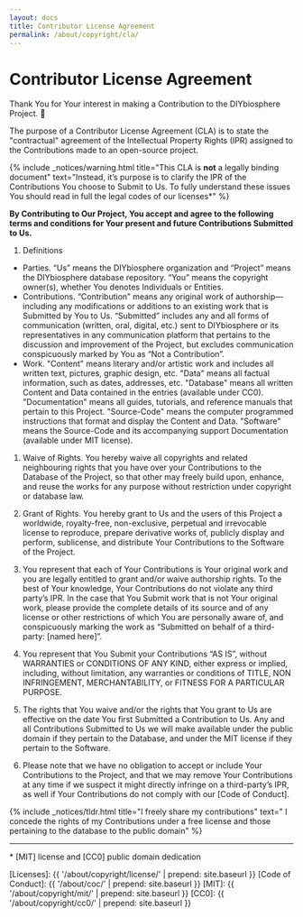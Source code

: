 ```yaml
---
layout: docs
title: Contributor License Agreement
permalink: /about/copyright/cla/
---
```


# Contributor License Agreement
Thank You for Your interest in making a Contribution to the DIYbiosphere Project. :purple_heart:

The purpose of a Contributor License Agreement (CLA) is to state the "contractual" agreement of the Intellectual Property Rights (IPR) assigned to the Contributions made to an open-source project.

{% include _notices/warning.html title="This CLA is <b>not</b> a legally binding document" text="Instead, it’s purpose is to clarify the IPR of the Contributions You choose to Submit to Us. To fully understand these issues You should read in full the legal codes of our licenses*" %}

**By Contributing to Our Project, You accept and agree to the following terms and conditions for Your present and future Contributions Submitted to Us.**

1. Definitions
  - Parties. “Us” means the DIYbiosphere organization and “Project” means the DIYbiosphere database repository. “You” means the copyright owner(s), whether You denotes Individuals or Entities.
  - Contributions. “Contribution” means any original work of authorship—including any modifications or additions to an existing work that is Submitted by You to Us. “Submitted” includes any and all forms of communication (written, oral, digital, etc.) sent to DIYbiosphere or its representatives in any communication platform that pertains to the discussion and improvement of the Project, but excludes communication conspicuously marked by You as “Not a Contribution”.
  - Work. "Content" means literary and/or artistic work and includes all written text, pictures, graphic design, etc. "Data" means all factual information, such as dates, addresses, etc. "Database" means all written Content and Data contained in the entries (available under CC0). "Documentation" means all guides, tutorials, and reference manuals that pertain to this Project. "Source-Code" means the computer programmed instructions that format and display the Content and Data. "Software" means the Source-Code and its accompanying support Documentation (available under MIT license).
1. Waive of Rights. You hereby waive all copyrights and related neighbouring rights that you have over your Contributions to the Database of the Project, so that other may freely build upon, enhance, and reuse the works for any purpose without restriction under copyright or database law.

1. Grant of Rights. You hereby grant to Us and the users of this Project a worldwide, royalty-free, non-exclusive, perpetual and irrevocable license to reproduce, prepare derivative works of, publicly display and perform, sublicense, and distribute Your Contributions to the Software of the Project.

1. You represent that each of Your Contributions is Your original work and you are legally entitled to grant and/or waive authorship rights. To the best of Your knowledge, Your Contributions do not violate any third party’s IPR. In the case that You Submit work that is not Your original work, please provide the complete details of its source and of any license or other restrictions of which You are personally aware of, and conspicuously marking the work as “Submitted on behalf of a third-party: [named here]”.

1.  You represent that You Submit your Contributions “AS IS”, without WARRANTIES or CONDITIONS OF ANY KIND, either express or implied, including, without limitation, any warranties or conditions of TITLE, NON INFRINGEMENT, MERCHANTABILITY, or FITNESS FOR A PARTICULAR PURPOSE.

1. The rights that You waive and/or the rights that You grant to Us are effective on the date You first Submitted a Contribution to Us. Any and all Contributions Submitted to Us we will make available under the public domain if they pertain to the Database, and under the MIT license if they pertain to the Software.

1. Please note that we have no obligation to accept or include Your Contributions to the Project, and that we may remove Your Contributions at any time if we suspect it might directly infringe on a third-party’s IPR, as well if Your Contributions do not comply with our [Code of Conduct].

{% include _notices/tldr.html title="I freely share my contributions" text=" I concede the rights of my Contributions under a free license and those pertaining to the database to the public domain" %}


- - -
\* [MIT] license and [CC0] public domain dedication

[Licenses]: {{ '/about/copyright/license/' | prepend: site.baseurl }}
[Code of Conduct]: {{ '/about/coc/' | prepend: site.baseurl }}
[MIT]: {{ '/about/copyright/mit/' | prepend: site.baseurl }}
[CC0]: {{ '/about/copyright/cc0/' | prepend: site.baseurl }}
